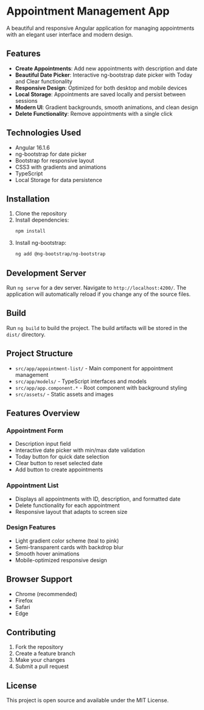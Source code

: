 # Appointment Management App

A beautiful and responsive Angular application for managing appointments with an elegant user interface and modern design.

## Features

- **Create Appointments**: Add new appointments with description and date
- **Beautiful Date Picker**: Interactive ng-bootstrap date picker with Today and Clear functionality
- **Responsive Design**: Optimized for both desktop and mobile devices
- **Local Storage**: Appointments are saved locally and persist between sessions
- **Modern UI**: Gradient backgrounds, smooth animations, and clean design
- **Delete Functionality**: Remove appointments with a single click

## Technologies Used

- Angular 16.1.6
- ng-bootstrap for date picker
- Bootstrap for responsive layout
- CSS3 with gradients and animations
- TypeScript
- Local Storage for data persistence

## Installation

1. Clone the repository
2. Install dependencies:
   ```bash
   npm install
   ```
3. Install ng-bootstrap:
   ```bash
   ng add @ng-bootstrap/ng-bootstrap
   ```

## Development Server

Run `ng serve` for a dev server. Navigate to `http://localhost:4200/`. The application will automatically reload if you change any of the source files.

## Build

Run `ng build` to build the project. The build artifacts will be stored in the `dist/` directory.

## Project Structure

- `src/app/appointment-list/` - Main component for appointment management
- `src/app/models/` - TypeScript interfaces and models
- `src/app/app.component.*` - Root component with background styling
- `src/assets/` - Static assets and images

## Features Overview

### Appointment Form
- Description input field
- Interactive date picker with min/max date validation
- Today button for quick date selection
- Clear button to reset selected date
- Add button to create appointments

### Appointment List
- Displays all appointments with ID, description, and formatted date
- Delete functionality for each appointment
- Responsive layout that adapts to screen size

### Design Features
- Light gradient color scheme (teal to pink)
- Semi-transparent cards with backdrop blur
- Smooth hover animations
- Mobile-optimized responsive design

## Browser Support

- Chrome (recommended)
- Firefox
- Safari
- Edge

## Contributing

1. Fork the repository
2. Create a feature branch
3. Make your changes
4. Submit a pull request

## License

This project is open source and available under the MIT License.